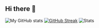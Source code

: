 ## Hi there 👋

<!--
**felixmathew03/felixmathew03** is a ✨ _special_ ✨ repository because its `README.md` (this file) appears on your GitHub profile.

Here are some ideas to get you started:

- 🔭 I’m currently working on ...
- 🌱 I’m currently learning ...
- 👯 I’m looking to collaborate on ...
- 🤔 I’m looking for help with ...
- 💬 Ask me about ...
- 📫 How to reach me: ...
- 😄 Pronouns: ...
- ⚡ Fun fact: ...
-->

![My GitHub stats](https://github-readme-stats.vercel.app/api?username=felixmathew03&show_icons=true&theme=tokyonight)
[![GitHub Streak](https://streak-stats.demolab.com?user=felixmathew03&theme=dark&hide_border=true)](https://git.io/streak-stats)
![Stats](https://github-readme-stats.vercel.app/api?username=felixmathew03&show_icons=true&theme=gruvbox&hide_title=true)

